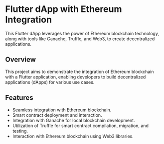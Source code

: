 # Flutter dApp with Ethereum Integration

This Flutter dApp leverages the power of Ethereum blockchain technology, along with tools like Ganache, Truffle, and Web3, to create decentralized applications.

## Overview

This project aims to demonstrate the integration of Ethereum blockchain with a Flutter application, enabling developers to build decentralized applications (dApps) for various use cases.

## Features

- Seamless integration with Ethereum blockchain.
- Smart contract deployment and interaction.
- Integration with Ganache for local blockchain development.
- Utilization of Truffle for smart contract compilation, migration, and testing.
- Interaction with Ethereum blockchain using Web3 libraries.
